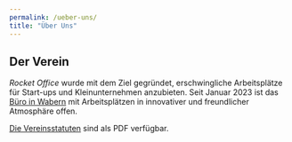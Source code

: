 ```yaml
---
permalink: /ueber-uns/
title: "Über Uns"
---
```


## Der Verein

_Rocket Office_ wurde mit dem Ziel gegründet, erschwingliche Arbeitsplätze für Start-ups und Kleinunternehmen anzubieten. Seit Januar 2023 ist das [Büro in Wabern](/office/) mit Arbeitsplätzen in innovativer und freundlicher Atmosphäre offen.

[Die Vereinsstatuten](/assets/RocketOffice_Statuten.pdf) sind als PDF verfügbar.
